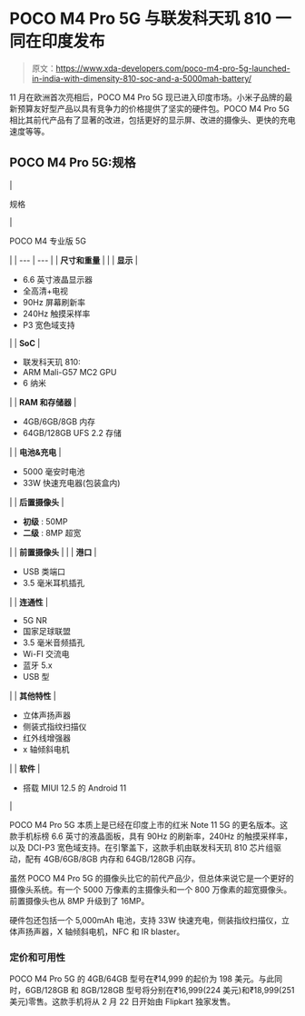# POCO M4 Pro 5G 与联发科天玑 810 一同在印度发布

> 原文：<https://www.xda-developers.com/poco-m4-pro-5g-launched-in-india-with-dimensity-810-soc-and-a-5000mah-battery/>

11 月在欧洲首次亮相后，POCO M4 Pro 5G 现已进入印度市场。小米子品牌的最新预算友好型产品以具有竞争力的价格提供了坚实的硬件包。POCO M4 Pro 5G 相比其前代产品有了显著的改进，包括更好的显示屏、改进的摄像头、更快的充电速度等等。

## POCO M4 Pro 5G:规格

| 

规格

 | 

POCO M4 专业版 5G

 |
| --- | --- |
| **尺寸和重量** |  |
| **显示** | 

*   6.6 英寸液晶显示器
*   全高清+电视
*   90Hz 屏幕刷新率
*   240Hz 触摸采样率
*   P3 宽色域支持

 |
| **SoC** | 

*   联发科天玑 810:
*   ARM Mali-G57 MC2 GPU
*   6 纳米

 |
| **RAM 和存储器** | 

*   4GB/6GB/8GB 内存
*   64GB/128GB UFS 2.2 存储

 |
| **电池&充电** | 

*   5000 毫安时电池
*   33W 快速充电器(包装盒内)

 |
| **后置摄像头** | 

*   **初级** : 50MP
*   **二级** : 8MP 超宽

 |
| **前置摄像头** |  |
| **港口** | 

*   USB 类端口
*   3.5 毫米耳机插孔

 |
| **连通性** | 

*   5G NR
*   国家足球联盟
*   3.5 毫米音频插孔
*   Wi-FI 交流电
*   蓝牙 5.x
*   USB 型

 |
| **其他特性** | 

*   立体声扬声器
*   侧装式指纹扫描仪
*   红外线增强器
*   x 轴倾斜电机

 |
| **软件** | 

*   搭载 MIUI 12.5 的 Android 11

 |

POCO M4 Pro 5G 本质上是已经在印度上市的红米 Note 11 5G 的更名版本。这款手机标榜 6.6 英寸的液晶面板，具有 90Hz 的刷新率，240Hz 的触摸采样率，以及 DCI-P3 宽色域支持。在引擎盖下，这款手机由联发科天玑 810 芯片组驱动，配有 4GB/6GB/8GB 内存和 64GB/128GB 闪存。

虽然 POCO M4 Pro 5G 的摄像头比它的前代产品少，但总体来说它是一个更好的摄像头系统。有一个 5000 万像素的主摄像头和一个 800 万像素的超宽摄像头。前置摄像头也从 8MP 升级到了 16MP。

硬件包还包括一个 5,000mAh 电池，支持 33W 快速充电，侧装指纹扫描仪，立体声扬声器，X 轴倾斜电机，NFC 和 IR blaster。

### 定价和可用性

POCO M4 Pro 5G 的 4GB/64GB 型号在₹14,999 的起价为 198 美元。与此同时，6GB/128GB 和 8GB/128GB 型号将分别在₹16,999(224 美元)和₹18,999(251 美元)零售。这款手机将从 2 月 22 日开始由 Flipkart 独家发售。